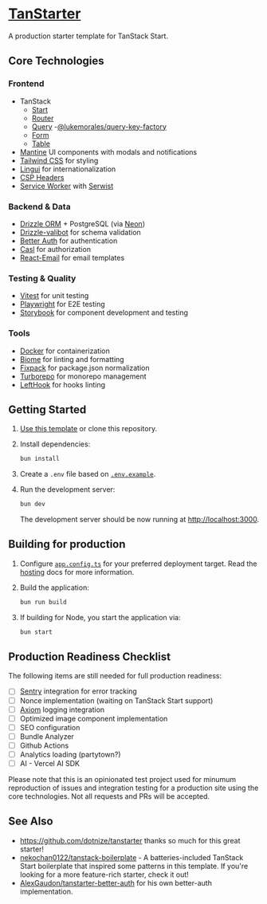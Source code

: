 # [TanStarter](https://github.com/enalmada/tanstarter)

A production starter template for TanStack Start.

## Core Technologies

### Frontend

- TanStack
  - [Start](https://tanstack.com/start/latest)
  - [Router](https://tanstack.com/router/latest)
  - [Query](https://tanstack.com/query/latest) -[@lukemorales/query-key-factory](https://github.com/lukemorales/query-key-factory)
  - [Form](https://tanstack.com/form/latest)
  - [Table](https://tanstack.com/table/latest)
- [Mantine](https://mantine.dev/) UI components with modals and notifications
- [Tailwind CSS](https://tailwindcss.com/) for styling
- [Lingui](https://lingui.dev/) for internationalization
- [CSP Headers](https://csp.withgoogle.com/)
- [Service Worker](https://developer.chrome.com/docs/workbox/service-worker-overview/) with [Serwist](https://serwist.pages.dev/)

### Backend & Data

- [Drizzle ORM](https://orm.drizzle.team/) + PostgreSQL (via [Neon](https://neon.tech/))
- [Drizzle-valibot](https://github.com/drizzle-team/drizzle-orm/tree/main/drizzle-valibot) for schema validation
- [Better Auth](https://github.com/enalmada/better-auth) for authentication
- [Casl](https://casl.js.org/) for authorization
- [React-Email](https://react.email/) for email templates


### Testing & Quality

- [Vitest](https://vitest.dev/) for unit testing
- [Playwright](https://playwright.dev/) for E2E testing
- [Storybook](https://storybook.js.org/) for component development and testing

### Tools
- [Docker](https://docker.com/) for containerization
- [Biome](https://biomejs.dev/) for linting and formatting
- [Fixpack](https://fixpack.dev/) for package.json normalization
- [Turborepo](https://turbo.build/repo) for monorepo management
- [LeftHook](https://lefthook.dev/) for hooks linting


## Getting Started

1. [Use this template](https://github.com/new?template_name=tanstarter&template_owner=enalmada) or clone this repository.

2. Install dependencies:

   ```bash
   bun install
   ```

3. Create a `.env` file based on [`.env.example`](./.env.example).

4. Run the development server:

   ```bash
   bun dev
   ```

   The development server should be now running at [http://localhost:3000](http://localhost:3000).

## Building for production

1. Configure [`app.config.ts`](./app.config.ts#L15) for your preferred deployment target. Read the [hosting](https://tanstack.com/router/latest/docs/framework/react/start/hosting#deployment) docs for more information.

2. Build the application:

   ```bash
   bun run build
   ```

3. If building for Node, you start the application via:

   ```bash
   bun start
   ```

## Production Readiness Checklist

The following items are still needed for full production readiness:

- [ ] [Sentry](https://sentry.io/) integration for error tracking
- [ ] Nonce implementation (waiting on TanStack Start support)
- [ ] [Axiom](https://axiom.co/) logging integration
- [ ] Optimized image component implementation
- [ ] SEO configuration
- [ ] Bundle Analyzer
- [ ] Github Actions
- [ ] Analytics loading (partytown?)
- [ ] AI - Vercel AI SDK

Please note that this is an opinionated test project used for minumum reproduction
of issues and integration testing for a production site using the core technologies.
Not all requests and PRs will be accepted.

## See Also
- https://github.com/dotnize/tanstarter thanks so much for this great starter!
- [nekochan0122/tanstack-boilerplate](https://github.com/nekochan0122/tanstack-boilerplate) - A batteries-included TanStack Start boilerplate that inspired some patterns in this template. If you're looking for a more feature-rich starter, check it out!
- [AlexGaudon/tanstarter-better-auth](https://github.com/AlexGaudon/tanstarter-better-auth) for his own better-auth implementation.

